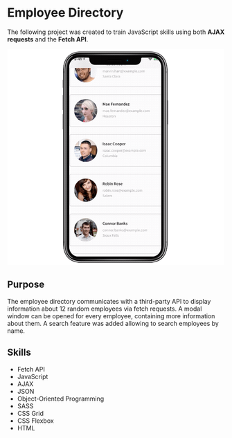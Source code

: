 # Employee Directory

The following project was created to train JavaScript skills using both **AJAX requests** and the **Fetch API**.



![Employee Directory](./doc/directory.gif)



## Purpose 

The employee directory communicates with a third-party API to display information about 12 random employees via fetch requests. A modal window can be opened for every employee, containing more information about them. A search feature was added allowing to search employees by name.



## Skills

* Fetch API
* JavaScript
* AJAX
* JSON
* Object-Oriented Programming
* SASS
* CSS Grid
* CSS Flexbox
* HTML